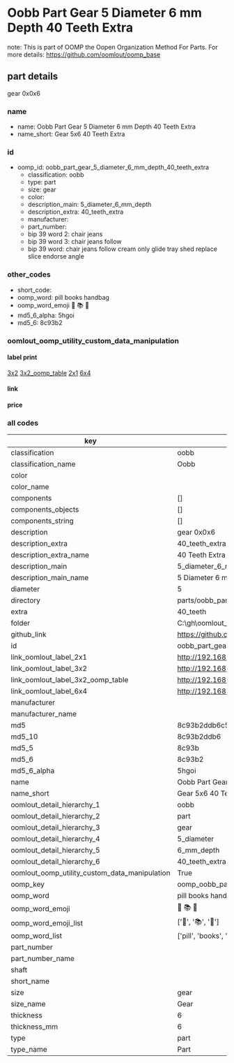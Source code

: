 # Oobb Part Gear 5 Diameter 6 mm Depth 40 Teeth Extra  

note: This is part of OOMP the Oopen Organization Method For Parts. For more details: https://github.com/oomlout/oomp_base

##  part details
  



gear 0x0x6



### name
* name: Oobb Part Gear 5 Diameter 6 mm Depth 40 Teeth Extra
* name_short: Gear 5x6 40 Teeth Extra
### id
* oomp_id: oobb_part_gear_5_diameter_6_mm_depth_40_teeth_extra
  * classification: oobb
  * type: part
  * size: gear
  * color: 
  * description_main: 5_diameter_6_mm_depth
  * description_extra: 40_teeth_extra
  * manufacturer: 
  * part_number: 
  * bip 39 word 2: chair jeans
  * bip 39 word 3: chair jeans follow
  * bip 39 word: chair jeans follow cream only glide tray shed replace slice endorse angle

### other_codes
* short_code: 
* oomp_word: pill books handbag
* oomp_word_emoji :pill: :books: :handbag:
* md5_6_alpha: 5hgoi
* md5_6: 8c93b2






### oomlout_oomp_utility_custom_data_manipulation
#### label print
[3x2](http://192.168.1.245:1112/?label=oomp%205hgoi)
[3x2_oomp_table](http://192.168.1.108:1112/?label=oomp%205hgoi)
[2x1](http://192.168.1.242:1112/?label=oomp%205hgoi)
[6x4](http://192.168.1.55:1112/?label=oomp%205hgoi)    

#### link

                              

#### price







### all codes 
| key | value |  
| --- | --- |  
| classification | oobb |  
| classification_name | Oobb |  
| color |  |  
| color_name |  |  
| components | [] |  
| components_objects | [] |  
| components_string | [] |  
| description | gear 0x0x6 |  
| description_extra | 40_teeth_extra |  
| description_extra_name | 40 Teeth Extra |  
| description_main | 5_diameter_6_mm_depth |  
| description_main_name | 5 Diameter 6 mm Depth |  
| diameter | 5 |  
| directory | parts/oobb_part_gear_5_diameter_6_mm_depth_40_teeth_extra |  
| extra | 40_teeth |  
| folder | C:\gh\oomlout_oobb_version_4_generated_parts\things\oobb_part_gear_5_diameter_6_mm_depth_40_teeth_extra |  
| github_link | https://github.com/oomlout/oomlout_oomp_part_src/tree/main/parts/oobb_part_gear_5_diameter_6_mm_depth_40_teeth_extra |  
| id | oobb_part_gear_5_diameter_6_mm_depth_40_teeth_extra |  
| link_oomlout_label_2x1 | http://192.168.1.242:1112/?label=oomp%205hgoi |  
| link_oomlout_label_3x2 | http://192.168.1.245:1112/?label=oomp%205hgoi |  
| link_oomlout_label_3x2_oomp_table | http://192.168.1.108:1112/?label=oomp%205hgoi |  
| link_oomlout_label_6x4 | http://192.168.1.55:1112/?label=oomp%205hgoi |  
| manufacturer |  |  
| manufacturer_name |  |  
| md5 | 8c93b2ddb6c55cf58c4d832eb55de92e |  
| md5_10 | 8c93b2ddb6 |  
| md5_5 | 8c93b |  
| md5_6 | 8c93b2 |  
| md5_6_alpha | 5hgoi |  
| name | Oobb Part Gear 5 Diameter 6 mm Depth 40 Teeth Extra |  
| name_short | Gear 5x6 40 Teeth Extra |  
| oomlout_detail_hierarchy_1 | oobb |  
| oomlout_detail_hierarchy_2 | part |  
| oomlout_detail_hierarchy_3 | gear |  
| oomlout_detail_hierarchy_4 | 5_diameter |  
| oomlout_detail_hierarchy_5 | 6_mm_depth |  
| oomlout_detail_hierarchy_6 | 40_teeth_extra |  
| oomlout_oomp_utility_custom_data_manipulation | True |  
| oomp_key | oomp_oobb_part_gear_5_diameter_6_mm_depth_40_teeth_extra |  
| oomp_word | pill books handbag |  
| oomp_word_emoji | :pill: :books: :handbag: |  
| oomp_word_emoji_list | [':pill:', ':books:', ':handbag:'] |  
| oomp_word_list | ['pill', 'books', 'handbag'] |  
| part_number |  |  
| part_number_name |  |  
| shaft |  |  
| short_name |  |  
| size | gear |  
| size_name | Gear |  
| thickness | 6 |  
| thickness_mm | 6 |  
| type | part |  
| type_name | Part |  
